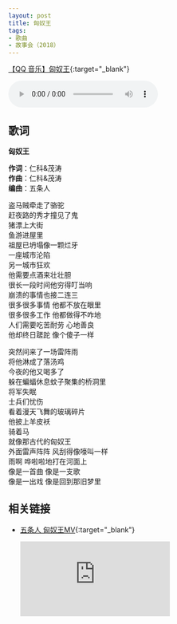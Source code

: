 ```yaml
---
layout: post
title: 匈奴王
tags:
- 歌曲
- 故事会（2018）
---
```


[【QQ 音乐】匈奴王](https://y.qq.com/n/yqq/song/002ycC9C3GBoZi.html){:target="_blank"}

<audio controls autoplay loop  src="https://onedrive.gimhoy.com/1drv/aHR0cHM6Ly8xZHJ2Lm1zL3UvcyFBbXVjeFU4NF9vc3NoRHM4VmVUSUxCSWl2VkFt.flac">
您的浏览器不支持 audio 标签。
</audio>

## 歌词

**匈奴王**

**作词**：仁科&茂涛  
**作曲**：仁科&茂涛  
**编曲**：五条人

盗马贼牵走了骆驼  
赶夜路的秀才撞见了鬼  
猪漂上大街  
鱼游进屋里  
祖屋已坍塌像一颗烂牙  
一座城市沦陷  
另一城市狂欢  
他需要点酒来壮壮胆  
很长一段时间他穷得叮当响  
崩溃的事情也接二连三  
很多很多事情 他都不放在眼里  
很多很多工作 他都做得不咋地  
人们需要吃苦耐劳 心地善良  
他却终日蹉跎 像个傻子一样

突然间来了一场雷阵雨  
将他淋成了落汤鸡  
今夜的他又喝多了  
躲在蝙蝠休息蚊子聚集的桥洞里  
将军失眠  
士兵们忧伤  
看着漫天飞舞的玻璃碎片  
他披上羊皮袄  
骑着马  
就像那古代的匈奴王  
外面雷声阵阵 风刮得像嚎叫一样  
雨啊 哗啦啦地打在河面上  
像是一首曲 像是一支歌  
像是一出戏 像是回到那旧梦里

## 相关链接

- [五条人 匈奴王MV](https://www.bilibili.com/video/BV11i4y1M7rt?p=4){:target="_blank"}

  <div class="iframe-container"><iframe class="responsive-iframe" src='http://player.bilibili.com/player.html?aid=541976048&cid=228815784&page=4&high_quality=1' frameborder="no" allowfullscreen="true"></iframe></div>